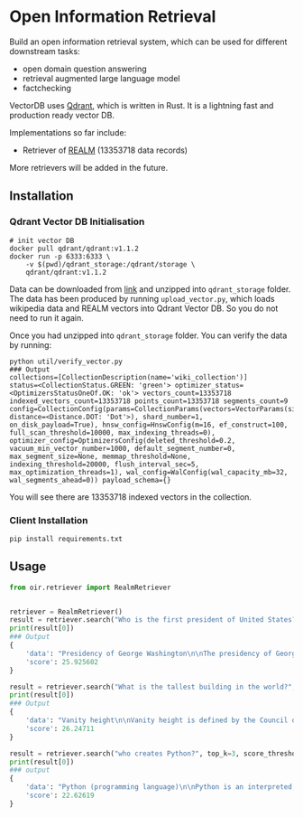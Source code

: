 # Open Information Retrieval
Build an open information retrieval system, which can be used for different downstream tasks:
- open domain question answering
- retrieval augmented large language model 
- factchecking

VectorDB uses [Qdrant](https://github.com/qdrant/qdrant.git), which is written in Rust. It is a lightning fast and production ready vector DB. 

Implementations so far include:
- Retriever of [REALM](https://arxiv.org/pdf/2002.08909.pdf) (13353718 data records)

More retrievers will be added in the future.


## Installation
### Qdrant Vector DB Initialisation
```shell
# init vector DB
docker pull qdrant/qdrant:v1.1.2
docker run -p 6333:6333 \
    -v $(pwd)/qdrant_storage:/qdrant/storage \
    qdrant/qdrant:v1.1.2
```
Data can be downloaded from [link](https://drive.google.com/drive/folders/1aropPBbAcQ1C-SjTY8BgwtnpiL2pinS3?usp=share_link) and unzipped into `qdrant_storage` folder.
The data has been produced by running `upload_vector.py`, which loads wikipedia data and REALM vectors into Qdrant Vector DB. So you do not need to run it again.

Once you had unzipped into `qdrant_storage` folder. You can verify the data by running:
```shell
python util/verify_vector.py
### Output
collections=[CollectionDescription(name='wiki_collection')]
status=<CollectionStatus.GREEN: 'green'> optimizer_status=<OptimizersStatusOneOf.OK: 'ok'> vectors_count=13353718 indexed_vectors_count=13353718 points_count=13353718 segments_count=9 config=CollectionConfig(params=CollectionParams(vectors=VectorParams(size=128, distance=<Distance.DOT: 'Dot'>), shard_number=1, on_disk_payload=True), hnsw_config=HnswConfig(m=16, ef_construct=100, full_scan_threshold=10000, max_indexing_threads=0), optimizer_config=OptimizersConfig(deleted_threshold=0.2, vacuum_min_vector_number=1000, default_segment_number=0, max_segment_size=None, memmap_threshold=None, indexing_threshold=20000, flush_interval_sec=5, max_optimization_threads=1), wal_config=WalConfig(wal_capacity_mb=32, wal_segments_ahead=0)) payload_schema={}
```
You will see there are 13353718 indexed vectors in the collection.


### Client Installation
```shell
pip install requirements.txt
```

## Usage
```python
from oir.retriever import RealmRetriever


retriever = RealmRetriever()
result = retriever.search("Who is the first president of United States?", top_k=3, score_threshold=20.0)
print(result[0])
### Output
{
    'data': "Presidency of George Washington\n\nThe presidency of George Washington began on April 30, 1789, when Washington was inaugurated as the first President of the United States, and ended on March 4, 1797. Washington took office after the 1788–89 presidential election, the nation's first quadrennial presidential election, in which he was elected unanimously. Washington was re-elected unanimously in the 1792 presidential election, and chose to retire after two terms. He was succeeded by his vice president, John Adams of the Federalist Party. Washington had established his preeminence among the new nation's Founding Fathers through his service as Commander-in-Chief of the Continental Army during the American Revolutionary War and as President of the 1787 Constitutional Convention. Once the Constitution was approved, it was widely expected that Washington would become the first President of the United States, despite his own desire to retire from public life. In his first inaugural address, Washington expressed both his reluctance to accept the presidency and his inexperience with the duties of civil administration, but he proved an able leader. Washington presided over the establishment of the new federal governmentappointing all of the high-ranking officials in the executive and judicial branches, shaping numerous political practices, and establishing the site of the permanent capital of the United States.",
    'score': 25.925602
}

result = retriever.search("What is the tallest building in the world?", top_k=3, score_threshold=20.0)
print(result[0])
### Output
{
    'data': "Vanity height\n\nVanity height is defined by the Council on Tall Buildings and Urban Habitat (CTBUH) as the height difference between a skyscraper's pinnacle and the highest usable floor (usually observatory, office, restaurant, retail or hotel/residential). Because the CTBUH ranks the world's tallest buildings by height to pinnacle, a number of buildings appear higher in the rankings than they otherwise would due to extremely long spires. The controversy began when the Petronas Towers were named as the world's tallest buildings in 1998, despite having a roof 63.4\xa0m (208\xa0ft) lower than that of the Willis Tower. The current world's tallest building, Burj Khalifa, is officially 828 meters tall, but its highest usable floor is 585m above ground. Therefore, its vanity height is defined as 244 meters, or 29% of the building's total height. The likely next tallest building, Jeddah Tower (designed by the same architect), will be over 1,000 meters tall but its highest floor is 630m above ground. The top 370m (equivalent to an 85-story building) or 37% of the building's total height is unusable. When vanity height is excluded, the height progression of the world's tallest buildings looks much more modest in comparison.",
    'score': 26.24711
}

result = retriever.search("who creates Python?", top_k=3, score_threshold=20.0)
print(result[0])
### output
{
    'data': "Python (programming language)\n\nPython is an interpreted, high-level, general-purpose programming language. Created by Guido van Rossum and first released in 1991, Python has a design philosophy that emphasizes code readability, notably using significant whitespace. It provides constructs that enable clear programming on both small and large scales. In July 2018, Van Rossum stepped down as the leader in the language community. Python features a dynamic type system and automatic memory management. It supports multiple programming paradigms, including object-oriented, imperative, functional and procedural, and has a large and comprehensive standard library. Python interpreters are available for many operating systems. CPython, the reference implementation of Python, is open source software and has a community-based development model, as do nearly all of Python's other implementations. Python and CPython are managed by the non-profit Python Software Foundation. Python was conceived in the late 1980s by Guido van Rossum at Centrum Wiskunde & Informatica (CWI) in the Netherlands as a successor to the ABC language (itself inspired by SETL), capable of exception handling and interfacing with the Amoeba operating system. Its implementation began in December 1989.",
    'score': 22.62619
}

```
